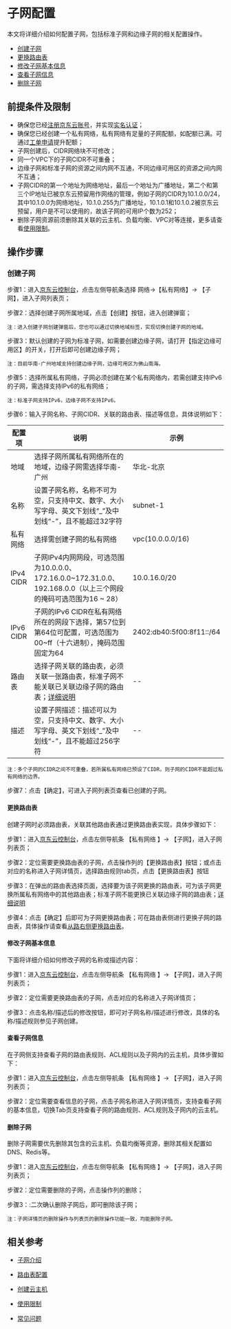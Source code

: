 # 子网配置

本文将详细介绍如何配置子网，包括标准子网和边缘子网的相关配置操作。

- [创建子网](subnet-configuration#user-content-1)
- [更换路由表](subnet-configuration#user-content-2)
- [修改子网基本信息](subnet-configuration#user-content-3)
- [查看子网信息](subnet-configuration#user-content-4)
- [删除子网](subnet-configuration#user-content-5)

## 前提条件及限制

- 确保您已经[注册京东云账号](https://user.jdcloud.com/register?returnUrl=https%3A%2F%2Fwww.jdcloud.com%2F)，并实现[实名认证](https://docs.jdcloud.com/cn/real-name-verification/introduction)；
- 确保您已经创建一个私有网络，私有网络有足量的子网配额，如配额已满。可通过[工单申请](https://ticket.jdcloud.com/applyorder/submit)提升配额；
- 子网创建后，CIDR网络块不可修改；
- 同一个VPC下的子网CIDR不可重叠；
- 边缘子网和标准子网的资源之间内网不互通，不同边缘可用区的资源之间内网不互通；
- 子网CIDR的第一个地址为网络地址，最后一个地址为广播地址，第二个和第三个IP地址已被京东云预留用作网络的管理，例如子网的CIDR为10.1.0.0/24，其中10.1.0.0为网络地址，10.1.0.255为广播地址，10.1.0.1和10.1.0.2被京东云预留，用户是不可以使用的，故该子网的可用IP个数为252；
- 删除子网资源前须删除其关联的云主机、负载均衡、VPC对等连接，更多请查看[使用限制](../Introduction/Restrictions.md)。

## 操作步骤

### 创建子网

<div id="user-content-1"> </div>

步骤1：进入[京东云控制台](https://console.jdcloud.com/overview)，点击左侧导航条选择 网络->【私有网络】-> 【子网】，进入子网列表页；

步骤2：选择创建子网所属地域，点击【创建】按钮，进入创建弹窗；
```
注：进入创建子网创建弹窗后，您也可以通过切换地域标签，实现切换创建子网的地域。
```
步骤3：默认创建的子网为标准子网，如需要创建边缘子网，请打开【指定边缘可用区】的开关，打开后即可创建边缘子网；

```
注：目前华南-广州地域支持创建边缘子网，边缘可用区为佛山南海。
```

步骤5：选择所属私有网络，子网必须创建在某个私有网络内，若需创建支持IPv6的子网，需选择支持IPv6的私有网络；

```
注：标准子网支持IPv6，边缘子网不支持IPv6。
```

步骤6：输入子网名称、子网CIDR、关联的路由表、描述等信息，具体说明如下：


|配置项|说明|示例|
|----|----|-----|
|地域|选择子网所属私有网络所在的地域，边缘子网需选择华南-广州|华北-北京|
|名称|设置子网名称，名称不可为空，只支持中文、数字、大小写字母、英文下划线“_”及中划线“-”，且不能超过32字符|subnet-1|
|私有网络|选择需创建子网的私有网络|vpc(10.0.0.0/16)|
|IPv4 CIDR|子网IPv4内网网段，可选范围为10.0.0.0、172.16.0.0\~172.31.0.0、192.168.0.0（以上三个网段的掩码可选范围为16 \~ 28）|10.0.16.0/20|
|IPv6 CIDR|子网的IPv6 CIDR在私有网络所在的网段下选择，第57位到第64位可配置，可选范围为00\~ff（十六进制），掩码范围固定为64|2402:db40:5f00:8f11::/64|
|路由表|选择子网关联的路由表，必须关联一张路由表，标准子网不能关联已关联边缘子网的路由表；[详细说明](subnet-configuration#user-content-1)|--|
|描述|设置子网描述：描述可以为空，只支持中文、数字、大小写字母、英文下划线“_”及中划线“-”，且不能超过256字符|--|


```
注：多个子网的CIDR之间不可重叠，若所属私有网络已预设了CIDR，则子网的CIDR不能超过私有网络的边界。
```
步骤7：点击【确定】，可进入子网列表页查看已创建的子网。


#### **更换路由表**

<div id="user-content-2"></div>
         
创建子网时必须路由表，关联其他路由表通过更换路由表实现，具体步骤如下：

步骤1：进入[京东云控制台](https://console.jdcloud.com/overview)，点击左侧导航条 【私有网络 】-> 【子网】，进入子网列表页；

步骤2：定位需要更换路由表的子网，点击操作列的【更换路由表】按钮；或点击对应的名称进入子网详情页，选择路由规则tab页，点击【更换路由表】按钮

步骤3：在弹出的路由表选择页面，选择要为该子网更换的路由表，可为该子网更换所属私有网络中的其他路由表；标准子网不能更换已关联边缘子网的路由表；[详细说明](subnet-configuration#user-content-1)

步骤4：点击【确定】后即可为子网更换路由表；可在路由表侧进行更换子网的路由表，具体操作请查看[从路右侧更换路由表](Route-Table-Configuration.md)。
         


#### 修改子网基本信息
<div id="user-content-3"> </div>
                        

下面将详细介绍如何修改子网的名称或描述内容：

步骤1：进入[京东云控制台](https://console.jdcloud.com/overview)，点击左侧导航条 【私有网络 】-> 【子网】，进入子网列表页；

步骤2：定位需要更换路由表的子网，点击对应的名称进入子网详情页；

步骤3：点击名称/描述后的修改按钮，即可对子网名称/描述进行修改，具体的名称/描述规则参见子网创建。

#### 查看子网信息

<div id="user-content-4"> </div>

在子网侧支持查看子网的路由表规则、ACL规则以及子网内的云主机，具体步骤如下：

步骤1：进入[京东云控制台](https://console.jdcloud.com/overview)，点击左侧导航条 【私有网络 】-> 【子网】，进入子网列表页；

步骤2：定位需要查看信息的子网，点击子网名称进入子网详情页，支持查看子网的基本信息，切换Tab页支持查看子网的路由规则、ACL规则及子网内的云主机。



#### 删除子网

<div id="user-content-5"> </div>

删除子网需要优先删除其包含的云主机、负载均衡等资源，删除其相关配置如DNS、Redis等。

步骤1：进入[京东云控制台](https://console.jdcloud.com/overview)，点击左侧导航条 【私有网络 】-> 【子网】，进入子网列表页；

步骤2：定位需要删除的子网，点击操作列的删除；

步骤3：:二次确认删除子网后，即可删除该子网；

```
注：子网详情页的删除操作与列表页的删除操作功能一致，均能删除子网。
```

## 相关参考
                        
- [子网介绍](../Introduction/Features/Subnet-Features.md)
                       
- [路由表配置](Route-Table-Configuration.md)
                        
- [创建云主机](https://docs.jdcloud.com/cn/virtual-machines/create-instance)
                        
- [使用限制](../Introduction/Restrictions.md)
                        
- [常见问题](../FAQ/FAQ.md)




